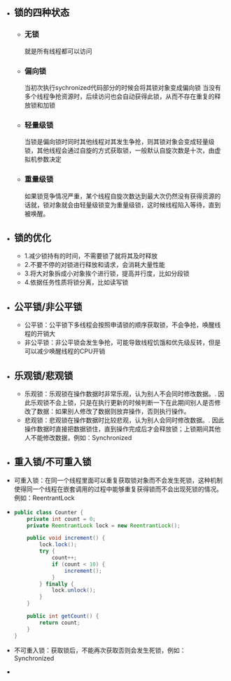 - ## 锁的四种状态
	- ### 无锁
	  就是所有线程都可以访问
	- ### 偏向锁
	  当初次执行sychronized代码部分的时候会将其锁对象变成偏向锁
	  当没有多个线程争抢资源时，后续访问也会自动获得此锁，从而不存在重复的释放锁和加锁
	- ### 轻量级锁
	  当锁是偏向锁时同时其他线程对其发生争抢，则其锁对象会变成轻量级锁，其他线程会通过自旋的方式获取锁，一般默认自旋次数是十次，由虚拟机参数决定
	- ### 重量级锁
	  如果锁竞争情况严重，某个线程自旋次数达到最大次仍然没有获得资源的话就，锁对象就会由轻量级锁变为重量级锁，这时候线程陷入等待，直到被唤醒。
- ## 锁的优化
	- 1.减少锁持有的时间，不需要锁了就将其及时释放
	- 2.不要不停的对锁进行释放和请求，会消耗大量性能
	- 3.将大对象拆成小对象挨个进行锁，提高并行度，比如分段锁
	- 4.依据任务性质将锁分离，比如读写锁
- ## 公平锁/非公平锁
	- 公平锁：公平锁下多线程会按照申请锁的顺序获取锁，不会争抢，唤醒线程的开销大
	- 非公平锁：非公平锁会发生争抢，可能导致线程饥饿和优先级反转，但是可以减少唤醒线程的CPU开销
- ## 乐观锁/悲观锁
	- 乐观锁：乐观锁在操作数据时非常乐观，认为别人不会同时修改数据。. 因此乐观锁不会上锁，只是在执行更新的时候判断一下在此期间别人是否修改了数据：如果别人修改了数据则放弃操作，否则执行操作。
	- 悲观锁：悲观锁在操作数据时比较悲观，认为别人会同时修改数据。. 因此操作数据时直接把数据锁住，直到操作完成后才会释放锁；上锁期间其他人不能修改数据，例如：Synchronized
- ## 重入锁/不可重入锁
- 可重入锁：在同一个线程里面可以重复获取锁对象而不会发生死锁，这种机制使得同一个线程在嵌套调用的过程中能够重复获得锁而不会出现死锁的情况。例如：ReentrantLock
- ```java
  public class Counter {
      private int count = 0;
      private ReentrantLock lock = new ReentrantLock();
  
      public void increment() {
          lock.lock();
          try {
              count++;
              if (count < 10) {
                  increment();
              }
          } finally {
              lock.unlock();
          }
      }
  
      public int getCount() {
          return count;
      }
  }
  
  ```
- 不可重入锁：获取锁后，不能再次获取否则会发生死锁，例如：Synchronized
- ```java
  ```
